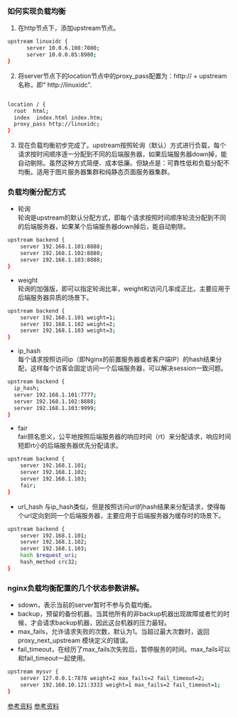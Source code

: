 



### 如何实现负载均衡

1. 在http节点下，添加upstream节点。
```bash
upstream linuxidc { 
      server 10.0.6.108:7080; 
      server 10.0.0.85:8980; 
}
```

2.  将server节点下的location节点中的proxy_pass配置为：http:// + upstream名称，即“
http://linuxidc”.
``` bash

location / { 
  root  html; 
  index  index.html index.htm; 
  proxy_pass http://linuxidc; 
}
```
3.  现在负载均衡初步完成了。upstream按照轮询（默认）方式进行负载，每个请求按时间顺序逐一分配到不同的后端服务器，如果后端服务器down掉，能自动剔除。虽然这种方式简便、成本低廉。但缺点是：可靠性低和负载分配不均衡。适用于图片服务器集群和纯静态页面服务器集群。


### 负载均衡分配方式

- 轮询         
轮询是upstream的默认分配方式，即每个请求按照时间顺序轮流分配到不同的后端服务器，如果某个后端服务器down掉后，能自动剔除。
```bash
upstream backend {
    server 192.168.1.101:8888;
    server 192.168.1.102:8888;
    server 192.168.1.103:8888;
}
```
- weight        
轮询的加强版，即可以指定轮询比率，weight和访问几率成正比，主要应用于后端服务器异质的场景下。
```bash
upstream backend {
    server 192.168.1.101 weight=1;
    server 192.168.1.102 weight=2;
    server 192.168.1.103 weight=3;
}
```
- ip_hash        
每个请求按照访问ip（即Nginx的前置服务器或者客户端IP）的hash结果分配，这样每个访客会固定访问一个后端服务器，可以解决session一致问题。
```bash
upstream backend {
  ip_hash;
  server 192.168.1.101:7777;
  server 192.168.1.102:8888;
  server 192.168.1.103:9999;
}
```
- fair        
fair顾名思义，公平地按照后端服务器的响应时间（rt）来分配请求，响应时间短即rt小的后端服务器优先分配请求。
```bash
upstream backend {
    server 192.168.1.101;
    server 192.168.1.102;
    server 192.168.1.103;
    fair;
}
```
- url_hash
与ip_hash类似，但是按照访问url的hash结果来分配请求，使得每个url定向到同一个后端服务器，主要应用于后端服务器为缓存时的场景下。
```bash
upstream backend {
    server 192.168.1.101;
    server 192.168.1.102;
    server 192.168.1.103;
    hash $request_uri;
    hash_method crc32;
}
```

### nginx负载均衡配置的几个状态参数讲解。

- sdown，表示当前的server暂时不参与负载均衡。
- backup，预留的备份机器。当其他所有的非backup机器出现故障或者忙的时候，才会请求backup机器，因此这台机器的压力最轻。
- max_fails，允许请求失败的次数，默认为1。当超过最大次数时，返回proxy_next_upstream 模块定义的错误。
- fail_timeout，在经历了max_fails次失败后，暂停服务的时间。max_fails可以和fail_timeout一起使用。
```bash
upstream mysvr { 
    server 127.0.0.1:7878 weight=2 max_fails=2 fail_timeout=2;
    server 192.168.10.121:3333 weight=1 max_fails=2 fail_timeout=1;    
}
```
[参考资料](https://www.cnblogs.com/muhy/p/10528449.html)
[参考资料](https://blog.csdn.net/daily886/article/details/84313917)